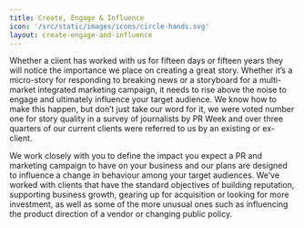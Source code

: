 ```yaml
---
title: Create, Engage & Influence
icon: '/src/static/images/icons/circle-hands.svg'
layout: create-engage-and-influence
---
```


Whether a client has worked with us for fifteen days or fifteen years they will notice the importance we place on creating a great story. Whether it’s a micro-story for responding to breaking news or a storyboard for a multi-market integrated marketing campaign, it needs to rise above the noise to engage and ultimately influence your target audience. We know how to make this happen, but don’t just take our word for it, we were voted number one for story quality in a survey of journalists by PR Week and over three quarters of our current clients were referred to us by an existing or ex-client.

We work closely with you to define the impact you expect a PR and marketing campaign to have on your business and our plans are designed to influence a change in behaviour among your target audiences. We’ve worked with clients that have the standard objectives of building reputation, supporting business growth, gearing up for acquisition or looking for more investment, as well as some of the more unusual ones such as influencing the product direction of a vendor or changing public policy.
